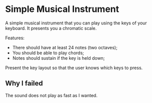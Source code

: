 # Simple Musical Instrument
A simple musical instrument that you can play using the keys of your keyboard. It presents you a chromatic scale. 

Features:
 * There should have at least 24 notes (two octaves);
 * You should be able to play chords;
 * Notes should sustain if the key is held down;

Present the key layout so that the user knows which keys to press.

## Why I failed
The sound does not play as fast as I wanted.